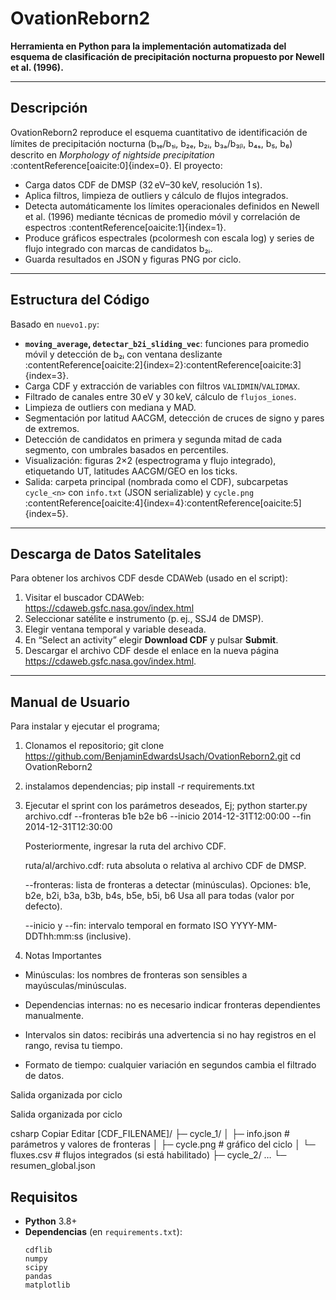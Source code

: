 # OvationReborn2

**Herramienta en Python para la implementación automatizada del esquema de clasificación de precipitación nocturna propuesto por Newell et al. (1996).**

---

## Descripción

OvationReborn2 reproduce el esquema cuantitativo de identificación de límites de precipitación nocturna (b₁ₑ/b₁ᵢ, b₂ₑ, b₂ᵢ, b₃ₐ/b₃ᵦ, b₄ₛ, b₅, b₆) descrito en *Morphology of nightside precipitation* :contentReference[oaicite:0]{index=0}. El proyecto:

- Carga datos CDF de DMSP (32 eV–30 keV, resolución 1 s).  
- Aplica filtros, limpieza de outliers y cálculo de flujos integrados.  
- Detecta automáticamente los límites operacionales definidos en Newell et al. (1996) mediante técnicas de promedio móvil y correlación de espectros :contentReference[oaicite:1]{index=1}.  
- Produce gráficos espectrales (pcolormesh con escala log) y series de flujo integrado con marcas de candidatos b₂ᵢ.  
- Guarda resultados en JSON y figuras PNG por ciclo.

---

## Estructura del Código

Basado en `nuevo1.py`:

- **`moving_average`, `detectar_b2i_sliding_vec`**: funciones para promedio móvil y detección de b₂ᵢ con ventana deslizante :contentReference[oaicite:2]{index=2}:contentReference[oaicite:3]{index=3}.  
- Carga CDF y extracción de variables con filtros `VALIDMIN`/`VALIDMAX`.  
- Filtrado de canales entre 30 eV y 30 keV, cálculo de `flujos_iones`.  
- Limpieza de outliers con mediana y MAD.  
- Segmentación por latitud AACGM, detección de cruces de signo y pares de extremos.  
- Detección de candidatos en primera y segunda mitad de cada segmento, con umbrales basados en percentiles.  
- Visualización: figuras 2×2 (espectrograma y flujo integrado), etiquetando UT, latitudes AACGM/GEO en los ticks.  
- Salida: carpeta principal (nombrada como el CDF), subcarpetas `cycle_<n>` con `info.txt` (JSON serializable) y `cycle.png` :contentReference[oaicite:4]{index=4}:contentReference[oaicite:5]{index=5}.

---

## Descarga de Datos Satelitales

Para obtener los archivos CDF desde CDAWeb (usado en el script):

1. Visitar el buscador CDAWeb:  
   https://cdaweb.gsfc.nasa.gov/index.html  
2. Seleccionar satélite e instrumento (p. ej., SSJ4 de DMSP).  
3. Elegir ventana temporal y variable deseada.  
4. En “Select an activity” elegir **Download CDF** y pulsar **Submit**.  
5. Descargar el archivo CDF desde el enlace en la nueva página https://cdaweb.gsfc.nasa.gov/index.html.

---

## Manual de Usuario

Para instalar y ejecutar el programa;

1. Clonamos el repositorio;
   git clone https://github.com/BenjaminEdwardsUsach/OvationReborn2.git
   cd OvationReborn2
2. instalamos dependencias;
   pip install -r requirements.txt
3. Ejecutar el sprint con los parámetros deseados, Ej;
   python starter.py archivo.cdf --fronteras b1e b2e b6 --inicio 2014-12-31T12:00:00 --fin 2014-12-31T12:30:00

   Posteriormente, ingresar la ruta del archivo CDF.

   ruta/al/archivo.cdf: ruta absoluta o relativa al archivo CDF de DMSP.
   
   --fronteras: lista de fronteras a detectar (minúsculas). Opciones:
   b1e, b2e, b2i, b3a, b3b, b4s, b5e, b5i, b6
   Usa all para todas (valor por defecto).

   --inicio y --fin: intervalo temporal en formato ISO YYYY-MM-DDThh:mm:ss (inclusive).

 4. Notas Importantes
   - Minúsculas: los nombres de fronteras son sensibles a mayúsculas/minúsculas.
   
   - Dependencias internas: no es necesario indicar fronteras dependientes manualmente.
   
   - Intervalos sin datos: recibirás una advertencia si no hay registros en el rango, revisa tu tiempo.
   
   - Formato de tiempo: cualquier variación en segundos cambia el filtrado de datos.

   Salida organizada por ciclo

   Salida organizada por ciclo
   
   csharp
   Copiar
   Editar
   [CDF_FILENAME]/
     ├─ cycle_1/
     │   ├─ info.json      # parámetros y valores de fronteras
     │   ├─ cycle.png      # gráfico del ciclo
     │   └─ fluxes.csv     # flujos integrados (si está habilitado)
     ├─ cycle_2/ …
     └─ resumen_global.json
## Requisitos

- **Python** 3.8+  
- **Dependencias** (en `requirements.txt`):  
  ```text
  cdflib
  numpy
  scipy
  pandas
  matplotlib
